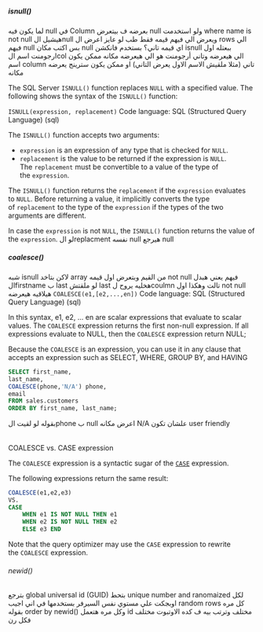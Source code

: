 

##### isnull()
لما يكون فيه null في Column بعرضه ف بيتعرض null 
ولو استخدمت where name is not null هيشيل الnull ويعرض الي فيهم قيمه فقط
طب لو عايز اعرض ال rows الي فيهم null بس اكتب مكان null اي قيمه تاني؟
بستخدم فانكشن isnull ببعتله اول ارجومنت اسم الcol الي هيعرضه
وتاني أرجومنت هو الي هيعرضه مكانه 
ممكن يكون اسم column تاني (مثلا ملقيش الاسم الاول يعرض التاني)
او ممكن يكون سترينج يعرضه مكانه 

The SQL Server `ISNULL()` function replaces `NULL` with a specified value. The following shows the syntax of the `ISNULL()` function:

`ISNULL(expression, replacement)`
Code language: SQL (Structured Query Language) (sql)

The `ISNULL()` function accepts two arguments:

- `expression` is an expression of any type that is checked for `NULL`.
- `replacement` is the value to be returned if the expression is `NULL`. The `replacement` must be convertible to a value of the type of the `expression`.

The `ISNULL()` function returns the `replacement` if the `expression` evaluates to `NULL`. Before returning a value, it implicitly converts the type of `replacement` to the type of the `expression` if the types of the two arguments are different.

In case the `expression` is not `NULL`, the `ISNULL()` function returns the value of the `expression`.
لو الreplacment نفسه null هيرجع null

##### coalesce()
شبه isnull لاكن بتاخد array من القيم وبتعرض اول قيمه not null فيهم
يعني هبدل الfirstname ب last 
لو ملقتش last هخليه يروح لcoulmn تالت وهكذا
اول not null هيلاقيه هيعرضه
`COALESCE(e1,[e2,...,en])`
Code language: SQL (Structured Query Language) (sql)

In this syntax, e1, e2, … en are scalar expressions that evaluate to scalar values. The `COALESCE` expression returns the first non-null expression. If all expressions evaluate to NULL, then the `COALESCE` expression return NULL;

Because the `COALESCE` is an expression, you can use it in any clause that accepts an expression such as SELECT, WHERE, GROUP BY, and HAVING

```sql
SELECT first_name,
last_name,
COALESCE(phone,'N/A') phone,
email
FROM sales.customers
ORDER BY first_name, last_name;
```
بقوله لو لقيت الphone ب null اعرض مكانه N/A علشان تكون user friendly
###### 
COALESCE vs. CASE expression

The `COALESCE` expression is a syntactic sugar of the [`CASE`](https://www.sqlservertutorial.net/sql-server-basics/sql-server-case/) expression.

The following expressions return the same result:

```sql
COALESCE(e1,e2,e3)  
VS.
CASE     
	WHEN e1 IS NOT NULL THEN e1
	WHEN e2 IS NOT NULL THEN e2
	ELSE e3 END
```

Note that the query optimizer may use the `CASE` expression to rewrite the `COALESCE` expression.



###### newid()
بترجع global universal id (GUID)
بتحط unique number and ranomaized لكل اوبجكت علي مستوي نفس السيرفر
بستخدمها في اني اجيب random rows كل مره 
بقوله order by newid() وكل مره هتعمل id مختلف وترتب بيه ف كده الاوتبوت مختلف فكل رن 
